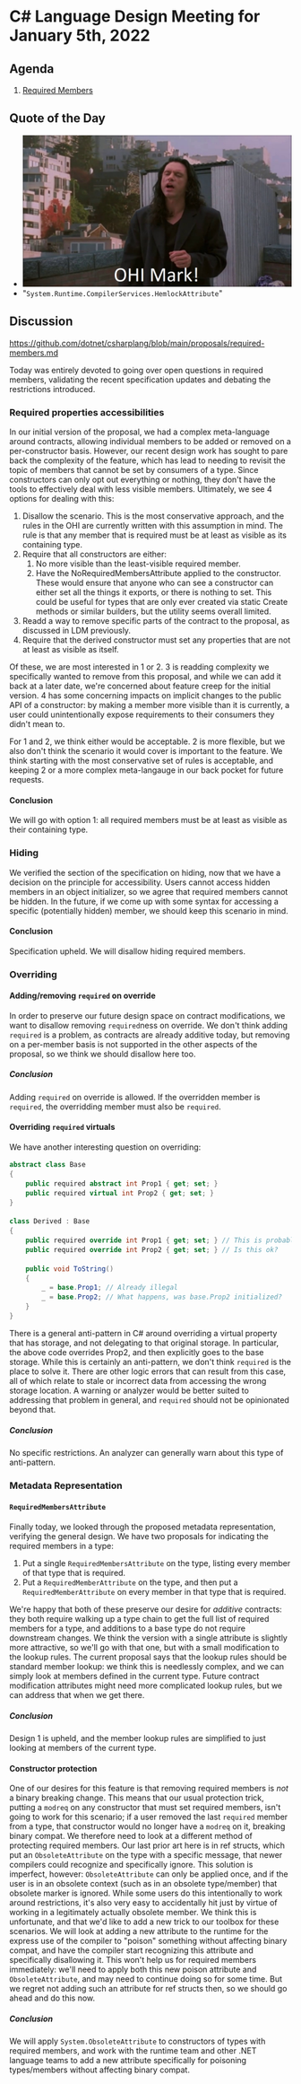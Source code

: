 # C# Language Design Meeting for January 5th, 2022

## Agenda

1. [Required Members](#discussion)

## Quote of the Day

- ![OHI Mark!](LDM-2022-01-05-OHIMark.jpg "Image of Johnny from The Room in the roof scene, saying 'OHI Mark'")
- "`System.Runtime.CompilerServices.HemlockAttribute`"

## Discussion

https://github.com/dotnet/csharplang/blob/main/proposals/required-members.md

Today was entirely devoted to going over open questions in required members, validating the recent specification
updates and debating the restrictions introduced.

### Required properties accessibilities

In our initial version of the proposal, we had a complex meta-language around contracts, allowing individual members
to be added or removed on a per-constructor basis. However, our recent design work has sought to pare back the complexity
of the feature, which has lead to needing to revisit the topic of members that cannot be set by consumers of a type.
Since constructors can only opt out everything or nothing, they don't have the tools to effectively deal with less visible
members. Ultimately, we see 4 options for dealing with this:

1. Disallow the scenario. This is the most conservative approach, and the rules in the OHI are currently written with
this assumption in mind. The rule is that any member that is required must be at least as visible as its containing type.
2. Require that all constructors are either:
    1. No more visible than the least-visible required member.
    2. Have the NoRequiredMembersAttribute applied to the constructor. These would ensure that anyone who can see a
    constructor can either set all the things it exports, or there is nothing to set. This could be useful for types that
    are only ever created via static Create methods or similar builders, but the utility seems overall limited.
3. Readd a way to remove specific parts of the contract to the proposal, as discussed in LDM previously.
4. Require that the derived constructor must set any properties that are not at least as visible as itself.

Of these, we are most interested in 1 or 2. 3 is readding complexity we specifically wanted to remove from this proposal,
and while we can add it back at a later date, we're concerned about feature creep for the initial version. 4 has some 
concerning impacts on implicit changes to the public API of a constructor: by making a member more visible than it is
currently, a user could unintentionally expose requirements to their consumers they didn't mean to.

For 1 and 2, we think either would be acceptable. 2 is more flexible, but we also don't think the scenario it would cover
is important to the feature. We think starting with the most conservative set of rules is acceptable, and keeping 2 or a
more complex meta-langauge in our back pocket for future requests.

#### Conclusion

We will go with option 1: all required members must be at least as visible as their containing type.

### Hiding

We verified the section of the specification on hiding, now that we have a decision on the principle for accessibility.
Users cannot access hidden members in an object initializer, so we agree that required members cannot be hidden. In the
future, if we come up with some syntax for accessing a specific (potentially hidden) member, we should keep this scenario
in mind.

#### Conclusion

Specification upheld. We will disallow hiding required members.

### Overriding

#### Adding/removing `required` on override

In order to preserve our future design space on contract modifications, we want to disallow removing `required`ness on
override. We don't think adding `required` is a problem, as contracts are already additive today, but removing on a
per-member basis is not supported in the other aspects of the proposal, so we think we should disallow here too.

##### Conclusion

Adding `required` on override is allowed. If the overridden member is `required`, the overridding member must also be
`required`.

#### Overriding `required` virtuals

We have another interesting question on overriding:

```cs
abstract class Base
{
    public required abstract int Prop1 { get; set; }
    public required virtual int Prop2 { get; set; }
}

class Derived : Base
{
    public required override int Prop1 { get; set; } // This is probably fine?
    public required override int Prop2 { get; set; } // Is this ok?
    
    public void ToString()
    {
        _ = base.Prop1; // Already illegal
        _ = base.Prop2; // What happens, was base.Prop2 initialized?
    }
}
```

There is a general anti-pattern in C# around overriding a virtual property that has storage, and not delegating to that
original storage. In particular, the above code overrides Prop2, and then explicitly goes to the base storage. While this
is certainly an anti-pattern, we don't think `required` is the place to solve it. There are other logic errors that can result
from this case, all of which relate to stale or incorrect data from accessing the wrong storage location. A warning or
analyzer would be better suited to addressing that problem in general, and `required` should not be opinionated beyond that.

##### Conclusion

No specific restrictions. An analyzer can generally warn about this type of anti-pattern.

### Metadata Representation

#### `RequiredMembersAttribute`

Finally today, we looked through the proposed metadata representation, verifying the general design. We have two proposals
for indicating the required members in a type:

1. Put a single `RequiredMembersAttribute` on the type, listing every member of that type that is required.
2. Put a `RequiredMemberAttribute` on the type, and then put a `RequiredMemberAttribute` on every member in that type that
is required.

We're happy that both of these preserve our desire for _additive_ contracts: they both require walking up a type chain to
get the full list of required members for a type, and additions to a base type do not require downstream changes. We think
the version with a single attribute is slightly more attractive, so we'll go with that one, but with a small modification
to the lookup rules. The current proposal says that the lookup rules should be standard member lookup: we think this is
needlessly complex, and we can simply look at members defined in the current type. Future contract modification attributes
might need more complicated lookup rules, but we can address that when we get there.

##### Conclusion

Design 1 is upheld, and the member lookup rules are simplified to just looking at members of the current type.

#### Constructor protection

One of our desires for this feature is that removing required members is _not_ a binary breaking change. This means that our
usual protection trick, putting a `modreq` on any constructor that must set required members, isn't going to work for this
scenario; if a user removed the last `required` member from a type, that constructor would no longer have a `modreq` on it,
breaking binary compat. We therefore need to look at a different method of protecting required members. Our last prior art
here is in ref structs, which put an `ObsoleteAttribute` on the type with a specific message, that newer compilers could
recognize and specifically ignore. This solution is imperfect, however: `ObsoleteAttribute` can only be applied once, and if
the user is in an obsolete context (such as in an obsolete type/member) that obsolete marker is ignored. While some users do
this intentionally to work around restrictions, it's also very easy to accidentally hit just by virtue of working in a
legitimately actually obsolete member. We think this is unfortunate, and that we'd like to add a new trick to our toolbox for
these scenarios. We will look at adding a new attribute to the runtime for the express use of the compiler to "poison"
something without affecting binary compat, and have the compiler start recognizing this attribute and specifically disallowing
it. This won't help us for required members immediately: we'll need to apply both this new poison attribute and
`ObsoleteAttribute`, and may need to continue doing so for some time. But we regret not adding such an attribute for ref
structs then, so we should go ahead and do this now.

##### Conclusion

We will apply `System.ObsoleteAttribute` to constructors of types with required members, and work with the runtime team and
other .NET language teams to add a new attribute specifically for poisoning types/members without affecting binary compat.
